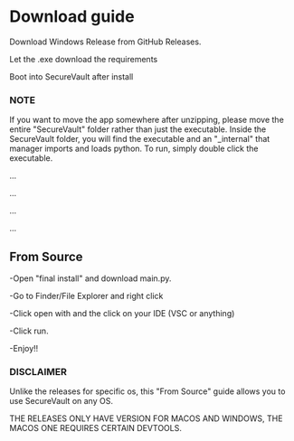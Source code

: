 # Download guide

Download Windows Release from GitHub Releases.

Let the .exe download the requirements

Boot into SecureVault after install

### **NOTE**

If you want to move the app somewhere after unzipping, please move the entire "SecureVault" folder rather than just the executable. Inside the SecureVault folder, you will find the executable and an "_internal" that manager imports and loads python. To run, simply double click the executable.


...

...

...

...

## From Source

-Open "final install" and download main.py.

-Go to Finder/File Explorer and right click

-Click open with and the click on your IDE (VSC or anything)

-Click run.

-Enjoy!!


### DISCLAIMER

Unlike the releases for specific os, this "From Source" guide allows you to use SecureVault on any OS. 

THE RELEASES ONLY HAVE VERSION FOR MACOS AND WINDOWS, THE MACOS ONE REQUIRES CERTAIN DEVTOOLS.
